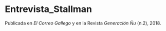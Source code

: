 # Entrevista_Stallman

Publicada en *El Correo Gallego* y en la Revista *Generación Ñu* (n.2), 2018.


